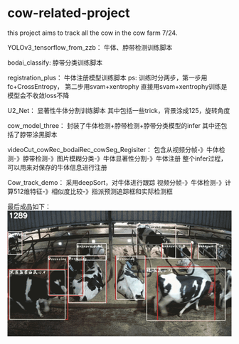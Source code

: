 # cow-related-project
this project aims to track all the cow in the cow farm 7/24.

YOLOv3_tensorflow_from_zzb：
牛体、脖带检测训练脚本

bodai_classify: 
脖带分类训练脚本

registration_plus：
牛体注册模型训练脚本
ps: 训练时分两步，第一步用 fc+CrossEntropy， 第二步用svam+xentrophy
直接用svam+xentrophy训练是模型会不收敛loss不降

U2_Net：
显著性牛体分割训练脚本
其中包括一些trick，背景涂成125，旋转角度

cow_model_three：
封装了牛体检测+脖带检测+脖带分类模型的infer
其中还包括了脖带涂黑脚本

videoCut_cowRec_bodaiRec_cowSeg_Regisiter：
包含从视频分帧-》牛体检测-》脖带检测-》图片模糊分类-》牛体显著性分割-》牛体注册
整个infer过程，可以用来对保存的牛体信息进行注册

Cow_track_demo：
采用deepSort，对牛体进行跟踪
视频分帧-》牛体检测-》计算512维特征-》相似度比较-》指派预测追踪框和实际检测框

最后成品如下：  
![sample](./sample2.gif)



